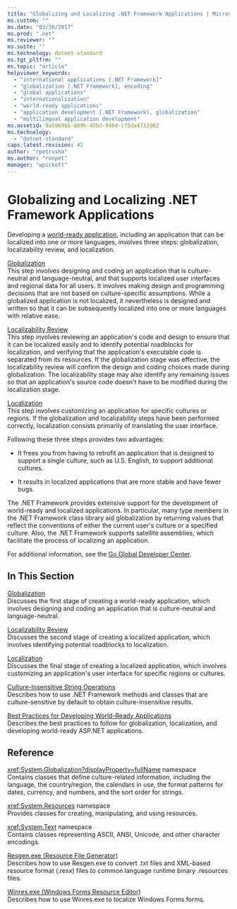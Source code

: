 ```yaml
---
title: "Globalizing and Localizing .NET Framework Applications | Microsoft Docs"
ms.custom: ""
ms.date: "03/30/2017"
ms.prod: ".net"
ms.reviewer: ""
ms.suite: ""
ms.technology: dotnet-standard
ms.tgt_pltfrm: ""
ms.topic: "article"
helpviewer_keywords: 
  - "international applications [.NET Framework]"
  - "globalization [.NET Framework], encoding"
  - "global applications"
  - "internationalization"
  - "world-ready applications"
  - "application development [.NET Framework], globalization"
  - "multilingual application development"
ms.assetid: 9a59696b-d89b-45bd-946d-c75da4732d02
ms.technology: 
  - "dotnet-standard"
caps.latest.revision: 42
author: "rpetrusha"
ms.author: "ronpet"
manager: "wpickett"
---
```

# Globalizing and Localizing .NET Framework Applications
Developing a [world-ready application](http://msdn.microsoft.com/goglobal/bb978433.aspx), including an application that can be localized into one or more languages, involves three steps: globalization, localizability review, and localization.  
  
 [Globalization](../../../docs/standard/globalization-localization/globalization.md)  
 This step involves designing and coding an application that is culture-neutral and language-neutral, and that supports localized user interfaces and regional data for all users. It involves making design and programming decisions that are not based on culture-specific assumptions. While a globalized application is not localized, it nevertheless is designed and written so that it can be subsequently localized into one or more languages with relative ease.  
  
 [Localizability Review](../../../docs/standard/globalization-localization/localizability-review.md)  
 This step involves reviewing an application's code and design to ensure that it can be localized easily and to identify potential roadblocks for localization, and verifying that the application's executable code is separated from its resources. If the globalization stage was effective, the localizability review will confirm the design and coding choices made during globalization. The localizability stage may also identify any remaining issues so that an application's source code doesn't have to be modified during the localization stage.  
  
 [Localization](../../../docs/standard/globalization-localization/localization.md)  
 This step involves customizing an application for specific cultures or regions. If the globalization and localizability steps have been performed correctly, localization consists primarily of translating the user interface.  
  
 Following these three steps provides two advantages:  
  
-   It frees you from having to retrofit an application that is designed to support a single culture, such as U.S. English, to support additional cultures.  
  
-   It results in localized applications that are more stable and have fewer bugs.  
  
 The .NET Framework provides extensive support for the development of world-ready and localized applications. In particular, many type members in the .NET Framework class library aid globalization by returning values that reflect the conventions of either the current user's culture or a specified culture. Also, the .NET Framework supports satellite assemblies, which facilitate the process of localizing an application.  
  
 For additional information, see the [Go Global Developer Center](http://go.microsoft.com/fwlink/?LinkId=235015).  
  
## In This Section  
 [Globalization](../../../docs/standard/globalization-localization/globalization.md)  
 Discusses the first stage of creating a world-ready application, which involves designing and coding an application that is culture-neutral and language-neutral.  
  
 [Localizability Review](../../../docs/standard/globalization-localization/localizability-review.md)  
 Discusses the second stage of creating a localized application, which involves identifying potential roadblocks to localization.  
  
 [Localization](../../../docs/standard/globalization-localization/localization.md)  
 Discusses the final stage of creating a localized application, which involves customizing an application's user interface for specific regions or cultures.  
  
 [Culture-Insensitive String Operations](../../../docs/standard/globalization-localization/culture-insensitive-string-operations.md)  
 Describes how to use .NET Framework methods and classes that are culture-sensitive by default to obtain culture-insensitive results.  
  
 [Best Practices for Developing World-Ready Applications](../../../docs/standard/globalization-localization/best-practices-for-developing-world-ready-apps.md)  
 Describes the best practices to follow for globalization, localization, and developing world-ready ASP.NET applications.  
  
## Reference  
 <xref:System.Globalization?displayProperty=fullName> namespace  
 Contains classes that define culture-related information, including the language, the country/region, the calendars in use, the format patterns for dates, currency, and numbers, and the sort order for strings.  
  
 <xref:System.Resources> namespace  
 Provides classes for creating, manipulating, and using resources.  
  
 <xref:System.Text> namespace  
 Contains classes representing ASCII, ANSI, Unicode, and other character encodings.  
  
 [Resgen.exe (Resource File Generator)](../../../docs/framework/tools/resgen-exe-resource-file-generator.md)  
 Describes how to use Resgen.exe to convert .txt files and XML-based resource format (.resx) files to common language runtime binary .resources files.  
  
 [Winres.exe (Windows Forms Resource Editor)](../../../docs/framework/tools/winres-exe-windows-forms-resource-editor.md)  
 Describes how to use Winres.exe to localize Windows Forms forms.